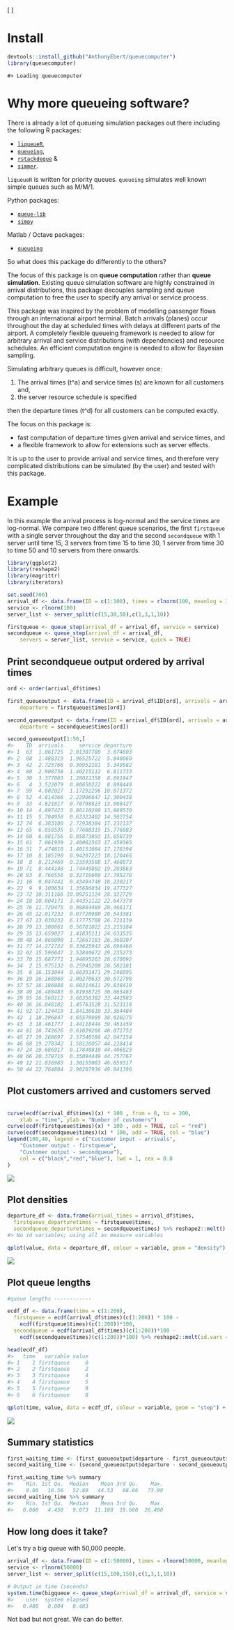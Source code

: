 
<!-- --- -->
<!-- output: html -->
<!-- bibliography: references.bib -->
<!-- --- -->
<!-- README.md is generated from README.Rmd. Please edit that file -->
\[ \]

Install
=======

``` r
devtools::install_github("AnthonyEbert/queuecomputer")
library(queuecomputer)
```

    #> Loading queuecomputer

Why more queueing software?
===========================

There is already a lot of queueing simulation packages out there including the following R packages:

-   [`liqueueR`](https://cran.r-project.org/web/packages/liqueueR/index.html),
-   [`queueing`](https://cran.r-project.org/web/packages/queueing/index.html),
-   [`rstackdeque`](https://cran.r-project.org/web/packages/rstackdeque/index.html) &
-   [`simmer`](http://r-simmer.org/).

`liqueueR` is written for priority queues. `queueing` simulates well known simple queues such as M/M/1.

Python packages:

-   [`queue-lib`](https://pypi.python.org/pypi/queuelib)
-   [`simpy`](https://simpy.readthedocs.io/en/latest/)

Matlab / Octave packages:

-   [`queueing`](http://www.moreno.marzolla.name/software/queueing/)

So what does this package do differently to the others?

The focus of this package is on <b>queue computation</b> rather than <b>queue simulation</b>. Existing queue simulation software are highly constrained in arrival distributions, this package decouples sampling and queue computation to free the user to specify any arrival or service process.

This package was inspired by the problem of modelling passenger flows through an international airport terminal. Batch arrivals (planes) occur throughout the day at scheduled times with delays at different parts of the airport. A completely flexible queueing framework is needed to allow for arbitrary arrival and service distributions (with dependencies) and resource schedules. An efficient computation engine is needed to allow for Bayesian sampling.

Simulating arbitrary queues is difficult, however once:

1.  The arrival times \(t^a\) and service times \(s\) are known for all customers and,
2.  the server resource schedule is specified

then the departure times \(t^d\) for all customers can be computed exactly.

The focus on this package is:

-   fast computation of departure times given arrival and service times, and
-   a flexible framework to allow for extensions such as server effects.

It is up to the user to provide arrival and service times, and therefore very complicated distributions can be simulated (by the user) and tested with this package.

Example
=======

In this example the arrival process is log-normal and the service times are log-normal. We compare two different queue scenarios, the first `firstqueue` with a single server throughout the day and the second `secondqueue` with 1 server until time 15, 3 servers from time 15 to time 30, 1 server from time 30 to time 50 and 10 servers from there onwards.

``` r
library(ggplot2)
library(reshape2)
library(magrittr)
library(iterators)

set.seed(700)
arrival_df <- data.frame(ID = c(1:100), times = rlnorm(100, meanlog = 3))
service <- rlnorm(100)
server_list <- server_split(c(15,30,50),c(1,3,1,10))

firstqueue <- queue_step(arrival_df = arrival_df, service = service)
secondqueue <- queue_step(arrival_df = arrival_df,
    servers = server_list, service = service, quick = TRUE)
```

Print secondqueue output ordered by arrival times
-------------------------------------------------

``` r
ord <- order(arrival_df$times)

first_queueoutput <- data.frame(ID = arrival_df$ID[ord], arrivals = arrival_df$times[ord], service = service[ord],
    departure = firstqueue$times[ord])

second_queueoutput <- data.frame(ID = arrival_df$ID[ord], arrivals = arrival_df$times[ord], service = service[ord],
    departure = secondqueue$times[ord])

second_queueoutput[1:50,]
#>    ID  arrivals     service departure
#> 1  63  1.061725  2.01307780  3.074803
#> 2  88  1.488319  1.96525722  5.040060
#> 3  42  2.723766  0.30952181  5.349582
#> 4  80  2.908758  1.46215112  6.811733
#> 5  30  3.377003  1.28021358  8.091947
#> 6   4  3.522079  0.80650222  8.898449
#> 7  99  4.802027  1.17292296 10.071372
#> 8  52  4.814366  2.22906647 12.300438
#> 9  33  4.821817  0.70798823 13.008427
#> 10 14  4.897423  0.86110290 13.869530
#> 11 15  5.704956  0.63322402 14.502754
#> 12 74  6.383100  2.72938384 17.232137
#> 13 65  6.858535  0.77688315 15.776883
#> 14 60  6.881756  0.05873893 15.058739
#> 15 61  7.061939  2.40062563 17.459365
#> 16 31  7.474810  1.40151084 17.178394
#> 17 10  8.185190  0.94207223 18.120466
#> 18  8  8.212469  0.23593588 17.468073
#> 19 71  8.444148  1.74449802 19.203863
#> 20 93  8.766556  0.32719669 17.795270
#> 21 16  9.047441  0.43494748 18.230217
#> 22  9  9.100634  1.35686034 19.477327
#> 23 72 10.311166 10.09251124 28.322729
#> 24 18 10.804171  3.44351122 22.647374
#> 25 76 11.720475  0.98884489 20.466171
#> 26 45 12.017232  0.07720980 20.543381
#> 27 67 13.030232  6.17775768 26.721139
#> 28 79 13.308661  0.56781022 23.215184
#> 29 35 13.659027  1.41835111 24.633535
#> 30 48 14.066098  1.72667183 26.360207
#> 31 77 14.272732  0.33625943 26.696466
#> 32 62 15.596647  2.53880672 29.235273
#> 33 70 15.687771  1.94895263 28.670092
#> 34  2 15.975132  0.25945200 28.582181
#> 35  6 16.153044  0.66391471 29.246095
#> 36 19 16.168960  2.00270633 30.672798
#> 37 57 16.186088  0.60314611 29.838419
#> 38 49 16.488483  0.81938725 30.065483
#> 39 95 16.560112  3.60356382 33.441983
#> 40 36 16.848182  1.45763528 31.523118
#> 41 92 17.124419  1.84136610 33.364484
#> 42  1 18.396847  4.65579089 38.020275
#> 43  3 18.461777  1.44118444 39.461459
#> 44 81 18.742626  0.61029266 40.071752
#> 45 27 19.268697  2.57540186 42.647154
#> 46 68 19.278342  1.58126057 44.228414
#> 47 24 19.686917  0.17840810 44.406823
#> 48 66 20.379716  0.35094449 44.757767
#> 49 12 21.836983  1.30155003 46.059317
#> 50 44 22.764804  2.98207936 49.041396
```

Plot customers arrived and customers served
-------------------------------------------

``` r

curve(ecdf(arrival_df$times)(x) * 100 , from = 0, to = 200,
    xlab = "time", ylab = "Number of customers")
curve(ecdf(firstqueue$times)(x) * 100 , add = TRUE, col = "red")
curve(ecdf(secondqueue$times)(x) * 100, add = TRUE, col = "blue")
legend(100,40, legend = c("Customer input - arrivals",
    "Customer output - firstqueue",
    "Customer output - secondqueue"),
    col = c("black","red","blue"), lwd = 1, cex = 0.8
)
```

![](README-unnamed-chunk-6-1.png)

Plot densities
--------------

``` r
departure_df <- data.frame(arrival_times = arrival_df$times, 
  firstqueue_departuretimes = firstqueue$times, 
  secondqueue_departuretimes = secondqueue$times) %>% reshape2::melt()
#> No id variables; using all as measure variables

qplot(value, data = departure_df, colour = variable, geom = "density") + xlab("time")
```

![](README-unnamed-chunk-7-1.png)

Plot queue lengths
------------------

``` r
#queue lengths ------------

ecdf_df <- data.frame(time = c(1:200), 
  firstqueue = ecdf(arrival_df$times)(c(1:200)) * 100 - 
    ecdf(firstqueue$times)(c(1:200))*100, 
  secondqueue = ecdf(arrival_df$times)(c(1:200))*100 - 
    ecdf(secondqueue$times)(c(1:200))*100) %>% reshape2::melt(id.vars = "time")

head(ecdf_df)
#>   time   variable value
#> 1    1 firstqueue     0
#> 2    2 firstqueue     2
#> 3    3 firstqueue     4
#> 4    4 firstqueue     5
#> 5    5 firstqueue     9
#> 6    6 firstqueue     8

qplot(time, value, data = ecdf_df, colour = variable, geom = "step") + xlab("time") + ylab("queue length")
```

![](README-unnamed-chunk-8-1.png)

Summary statistics
------------------

``` r
first_waiting_time <- (first_queueoutput$departure - first_queueoutput$service - first_queueoutput$arrival)
second_waiting_time <- (second_queueoutput$departure - second_queueoutput$service - second_queueoutput$arrival)

first_waiting_time %>% summary
#>    Min. 1st Qu.  Median    Mean 3rd Qu.    Max. 
#>    0.00   16.56   52.89   44.53   68.66   73.99
second_waiting_time %>% summary
#>    Min. 1st Qu.  Median    Mean 3rd Qu.    Max. 
#>   0.000   4.450   9.073  11.180  19.680  26.400
```

How long does it take?
----------------------

Let's try a big queue with 50,000 people.

``` r
arrival_df <- data.frame(ID = c(1:50000), times = rlnorm(50000, meanlog = 3))
service <- rlnorm(50000)
server_list <- server_split(c(15,100,150),c(1,3,1,10))

# Output in time (seconds)
system.time(bigqueue <- queue_step(arrival_df = arrival_df, service = service, servers = server_list, quick = TRUE))
#>    user  system elapsed 
#>   0.480   0.004   0.483
```

Not bad but not great. We can do better.
